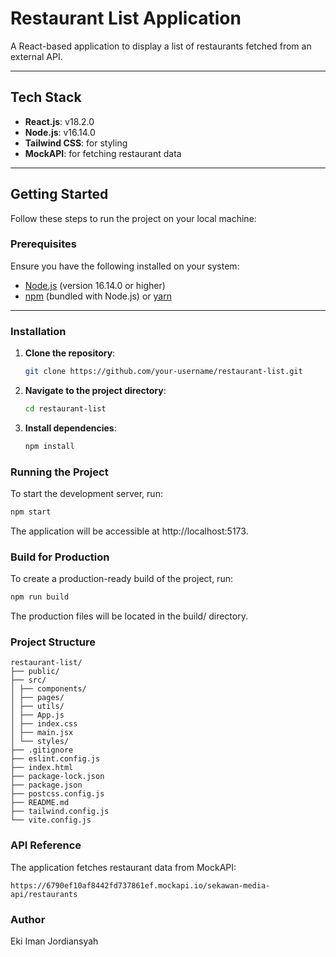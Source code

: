 # Restaurant List Application

A React-based application to display a list of restaurants fetched from an external API.

---

## Tech Stack

- **React.js**: v18.2.0
- **Node.js**: v16.14.0
- **Tailwind CSS**: for styling
- **MockAPI**: for fetching restaurant data

---

## Getting Started

Follow these steps to run the project on your local machine:

### Prerequisites

Ensure you have the following installed on your system:

- [Node.js](https://nodejs.org/) (version 16.14.0 or higher)
- [npm](https://www.npmjs.com/) (bundled with Node.js) or [yarn](https://yarnpkg.com/)

---

### Installation

1. **Clone the repository**:

   ```bash
   git clone https://github.com/your-username/restaurant-list.git

   ```

2. **Navigate to the project directory**:

   ```bash
   cd restaurant-list

   ```

3. **Install dependencies**:
   ```bash
   npm install
   ```

### Running the Project

To start the development server, run:

```bash
npm start
```

The application will be accessible at http://localhost:5173.

### Build for Production

To create a production-ready build of the project, run:

```bash
npm run build
```

The production files will be located in the build/ directory.

### Project Structure

    restaurant-list/
    ├── public/
    ├── src/
    │ ├── components/
    │ ├── pages/
    │ ├── utils/
    │ ├── App.js
    │ ├── index.css
    │ ├── main.jsx
    │ └── styles/
    ├── .gitignore
    ├── eslint.config.js
    ├── index.html
    ├── package-lock.json
    ├── package.json
    ├── postcss.config.js
    ├── README.md
    ├── tailwind.config.js
    └── vite.config.js

### API Reference

The application fetches restaurant data from MockAPI:

    https://6790ef10af8442fd737861ef.mockapi.io/sekawan-media-api/restaurants

### Author

Eki Iman Jordiansyah
